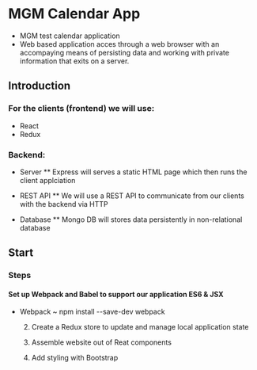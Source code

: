 # MGM Calendar App
- MGM test calendar application
- Web based application acces through a web browser with an accompaying means of persisting data and working with private information that exits on a server.

## Introduction

### For the clients (frontend) we will use:
* React
* Redux

### Backend:

* Server
    ** Express will serves a static HTML page which then runs the client applciation

* REST API
    ** We will use a REST API to communicate from our clients with the backend via HTTP

* Database
    ** Mongo DB will stores data persistently in non-relational database 


## Start

### Steps

#### Set up Webpack and Babel to support our application ES6 & JSX

- Webpack
    ~ npm install --save-dev webpack

    2. Create a Redux store to update and manage local application state

    3. Assemble website out of Reat components

    4. Add styling with Bootstrap